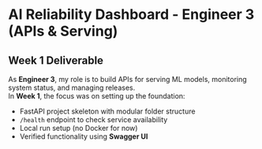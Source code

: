# AI Reliability Dashboard - Engineer 3 (APIs & Serving)

##  Week 1 Deliverable
As **Engineer 3**, my role is to build APIs for serving ML models, monitoring system status, and managing releases.  
In **Week 1**, the focus was on setting up the foundation:

-  FastAPI project skeleton with modular folder structure  
- `/health` endpoint to check service availability  
- Local run setup (no Docker for now)  
- Verified functionality using **Swagger UI**  




